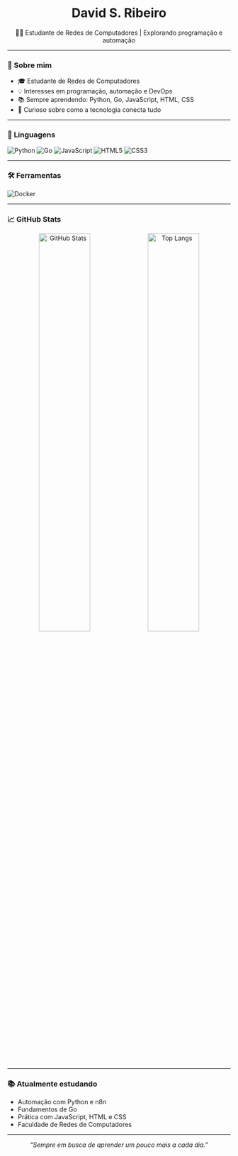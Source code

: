 <h1 align="center">David S. Ribeiro</h1>

<p align="center">
  👨‍💻 Estudante de Redes de Computadores | Explorando programação e automação
</p>

---

### 🚀 Sobre mim

- 🎓 Estudante de Redes de Computadores  
- 💡 Interesses em programação, automação e DevOps  
- 📚 Sempre aprendendo: Python, Go, JavaScript, HTML, CSS  
- 🔎 Curioso sobre como a tecnologia conecta tudo  

---

### 🤖 Linguagens

![Python](https://img.shields.io/badge/-Python-3776AB?style=flat&logo=python&logoColor=white)
![Go](https://img.shields.io/badge/-Go-00ADD8?style=flat&logo=go&logoColor=white)
![JavaScript](https://img.shields.io/badge/-JavaScript-F7DF1E?style=flat&logo=javascript&logoColor=black)
![HTML5](https://img.shields.io/badge/-HTML5-E34F26?style=flat&logo=html5&logoColor=white)
![CSS3](https://img.shields.io/badge/-CSS3-1572B6?style=flat&logo=css3&logoColor=white)

---

### 🛠️ Ferramentas

![Docker]([https://img.shields.io/badge/-Python-3776AB?style=flat&logo=python&logoColor=white](https://img.shields.io/docker/pulls/:user/:repo))

---

### 📈 GitHub Stats

<p align="center">
  <img src="https://github-readme-stats.vercel.app/api?username=David00SR&show_icons=true&theme=tokyonight" alt="GitHub Stats" width="48%"/>
  <img src="https://github-readme-stats.vercel.app/api/top-langs/?username=David00SR&layout=compact&theme=tokyonight" alt="Top Langs" width="48%"/>
</p>

---

### 📚 Atualmente estudando

- Automação com Python e n8n  
- Fundamentos de Go  
- Prática com JavaScript, HTML e CSS  
- Faculdade de Redes de Computadores  

---

<p align="center">
  <em>“Sempre em busca de aprender um pouco mais a cada dia.”</em>
</p>
